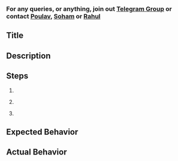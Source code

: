 ### For any queries, or anything, join out [Telegram Group](https://t.me/shogenlabs) or contact [Poulav](https://t.me/impoulav), [Soham](https://t.me/tosoham) or [Rahul](https://t.me/darkdanate)

<!--Enter The Title Below-->
## Title

<!--Enter The Description Below-->
## Description
 

<!--Detailed description of the issue. example: Update the file #[_dir] so that it can solve #[_issue]...-->

## Steps

1. <!--First step example : Fork and Create Branch:-->
<!--Fork the repository and create a new branch using the issue numbe-->
2. <!--[Second step example: Implement Changes:-->
<!--Modify the following section of the code:]-->
3. <!--[Third step example: Run Tests and Commit Changes:-->
<!--Make sure your changes don't break existing functionality and commit with a clear message:]-->
   <!--- [More details if necessary]-->

## Expected Behavior

<!--[What should happen. Example: To keep our workflow smooth, please make sure you follow these guidelines:
-Complete the task within #[specific_day]  days.
-Only submit a PR if you've been assigned to the issue.
-In your PR description, close the issue by writing Close #[issue_id].
-If changes are requested, address them and then update the label back to "review me" once done.
- Test your pull request locally
- Confirm all tests and builds are successful before pushing
Thank you for your contribution ❤]-->

## Actual Behavior

<!--What actually happens.]-->
